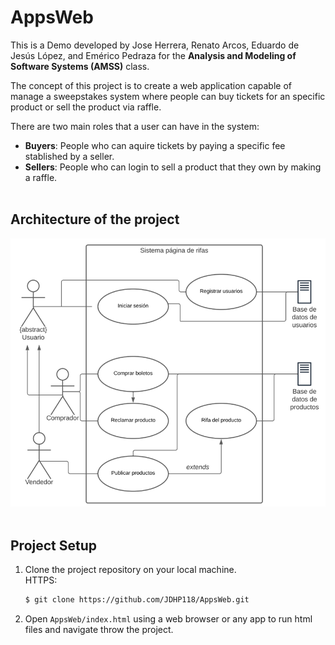 # AppsWeb
This is a Demo developed by Jose Herrera, Renato Arcos, Eduardo de Jesús López, and Emérico Pedraza for the 
__Analysis and Modeling of Software Systems (AMSS)__ class. <br>

The concept of this project is to create a web application capable of manage a sweepstakes system where people can buy tickets
for an specific product or sell the product via raffle. <br>

There are two main roles that a user can have in the system: <br>
* __Buyers__: People who can aquire tickets by paying a specific fee stablished by a seller.
* __Sellers__: People who can login to sell a product that they own by making a raffle.<br><br>

## Architecture of the project
![Architecture](/img/architecture.png) <br><br>

## Project Setup
1. Clone the project repository on your local machine.<br>
HTTPS:
   ```bash
   $ git clone https://github.com/JDHP118/AppsWeb.git
   ```
2. Open `AppsWeb/index.html` using a web browser or any app to run html files and navigate throw the project.
